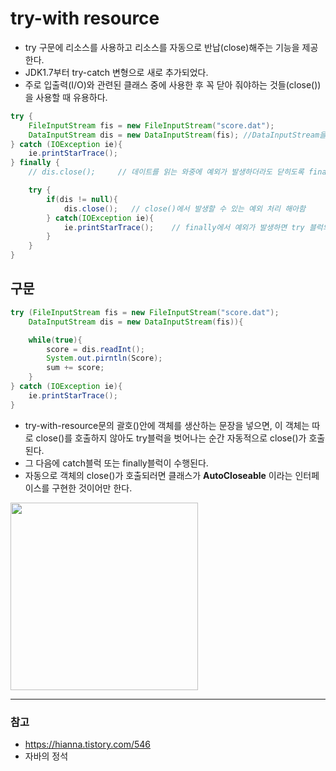 # try-with resource
- try 구문에 리소스를 사용하고 리소스를 자동으로 반납(close)해주는 기능을 제공한다.
- JDK1.7부터 try-catch 변형으로 새로 추가되었다.
- 주로 입출력(I/O)와 관련된 클래스 중에 사용한 후 꼭 닫아 줘야하는 것들(close())을 사용할 때 유용하다.

```java
try {
    FileInputStream fis = new FileInputStream("score.dat");
    DataInputStream dis = new DataInputStream(fis); //DataInputStream을 사용해서 데이터를 읽어오는 코드
} catch (IOException ie){
    ie.printStarTrace();
} finally {
    // dis.close();     // 데이트를 읽는 와중에 예외가 발생하더라도 닫히도록 finally 블록에 작성

    try {
        if(dis != null){
            dis.close();   // close()에서 발생할 수 있는 예외 처리 해아함
        } catch(IOException ie){
            ie.printStarTrace();    // finally에서 예외가 발생하면 try 블럭의 예외는 무시됨.
        }
    }
}
```

## 구문
```java
try (FileInputStream fis = new FileInputStream("score.dat");
    DataInputStream dis = new DataInputStream(fis)){

    while(true){
        score = dis.readInt();
        System.out.pirntln(Score);
        sum += score;
    }    
} catch (IOException ie){
    ie.printStarTrace();
} 
```
- try-with-resource문의 괄호()안에 객체를 생산하는 문장을 넣으면, 이 객체는 따로 close()를 호출하지 않아도 try블럭을 벗어나는 순간 자동적으로 close()가 호출된다.
- 그 다음에 catch블럭 또는 finally블럭이 수행된다.
- 자동으로 객체의 close()가 호출되러면 클래스가 **AutoCloseable** 이라는 인터페이스를 구현한 것이어만 한다.   
<img src="images/dataInputStream.png" width="300px">


---
### 참고
- https://hianna.tistory.com/546
- 자바의 정석